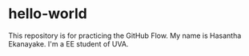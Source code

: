 # hello-world
This repository is for practicing the GitHub Flow.
My name is Hasantha Ekanayake. I'm a EE student of UVA.
